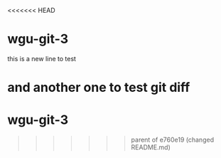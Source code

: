 <<<<<<< HEAD
# wgu-git-3


this is a new line to test

and another one to test git diff
=======
# wgu-git-3
>>>>>>> parent of e760e19 (changed README.md)
